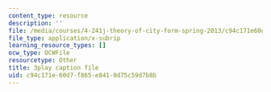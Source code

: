 ```yaml
---
content_type: resource
description: ''
file: /media/courses/4-241j-theory-of-city-form-spring-2013/c94c171e60d7f865e8410d75c59d7b8b_k2_wuThLG6o.srt
file_type: application/x-subrip
learning_resource_types: []
ocw_type: OCWFile
resourcetype: Other
title: 3play caption file
uid: c94c171e-60d7-f865-e841-0d75c59d7b8b
---
```

